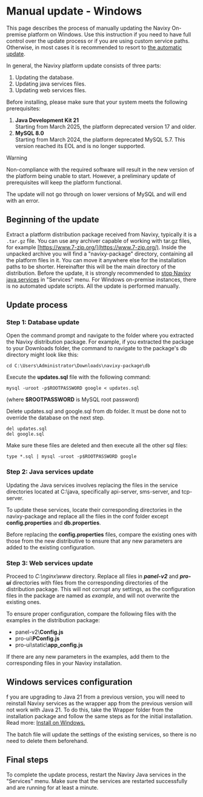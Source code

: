 # Manual update - Windows

This page describes the process of manually updating the Navixy On-premise platform on Windows. Use this instruction if you need to have full control over the update process or if you are using custom service paths. Otherwise, in most cases it is recommended to resort to [the automatic update](automatic-update-windows.md).

In general, the Navixy platform update consists of three parts:

1. Updating the database.
2. Updating java services files.
3. Updating web services files.

Before installing, please make sure that your system meets the following prerequisites:

1. **Java Development Kit 21**   
Starting from March 2025, the platform deprecated version 17 and older.
2. **MySQL 8.0**   
Starting from March 2024, the platform deprecated MySQL 5.7. This version reached its EOL and is no longer supported.

> [!WARNING]
> Non-compliance with the required software will result in the new version of the platform being unable to start. However, a preliminary update of prerequisites will keep the platform functional.

The update will not go through on lower versions of MySQL and will end with an error.

## Beginning of the update

Extract a platform distribution package received from Navixy, typically it is a `.tar.gz` file. You can use any archiver capable of working with tar.gz files, for example [https://www.7-zip.org/](https://www.7-zip.org/). Inside the unpacked archive you will find a "navixy-package" directory, containing all the platform files in it. You can move it anywhere else for the installation paths to be shorter. Hereinafter this will be the main directory of the distribution. Before the update, it is strongly recommended to [stop Navixy java services](../../../maintenance/restarting-instance.md) in "Services" menu. For Windows on-premise instances, there is no automated update scripts. All the update is performed manually.

## Update process

### Step 1: Database update

Open the command prompt and navigate to the folder where you extracted the Navixy distribution package. For example, if you extracted the package to your Downloads folder, the command to navigate to the package's db directory might look like this:

```
cd C:\Users\Administrator\Downloads\navixy-package\db
```

Execute the **updates.sql** file with the following command:

```
mysql -uroot -p$ROOTPASSWORD google < updates.sql
```

(where **$ROOTPASSWORD** is MySQL root password)

Delete updates.sql and google.sql from db folder. It must be done not to override the database on the next step.

```
del updates.sql
del google.sql
```

Make sure these files are deleted and then execute all the other sql files:

```
type *.sql | mysql -uroot -p$ROOTPASSWORD google
```

### Step 2: Java services update

Updating the Java services involves replacing the files in the service directories located at C:\\java, specifically api-server, sms-server, and tcp-server.

To update these services, locate their corresponding directories in the navixy-package and replace all the files in the conf folder except **config.properties** and **db.properties**.

Before replacing the **config.properties** files, compare the existing ones with those from the new distributive to ensure that any new parameters are added to the existing configuration.

### Step 3: Web services update

Proceed to *C:\\nginx\\www* directory. Replace all files in ***panel-v2*** and ***pro-ui*** directories with files from the corresponding directories of the distribution package. This will not corrupt any settings, as the configuration files in the package are named as *example*, and will not overwrite the existing ones.

To ensure proper configuration, compare the following files with the examples in the distribution package:

- panel-v2\\**Config.js**
- pro-ui\\**PConfig.js**
- pro-ui\\static\\**app\_config.js**

If there are any new parameters in the examples, add them to the corresponding files in your Navixy installation.

## Windows services configuration

f you are upgrading to Java 21 from a previous version, you will need to reinstall Navixy services as the wrapper app from the previous version will not work with Java 21. To do this, take the Wrapper folder from the installation package and follow the same steps as for the initial installation. Read more: [Install on Windows.](../../advanced-installation/windows-installation.md)

The batch file will update the settings of the existing services, so there is no need to delete them beforehand.

## Final steps

To complete the update process, restart the Navixy Java services in the "Services" menu. Make sure that the services are restarted successfully and are running for at least a minute.
